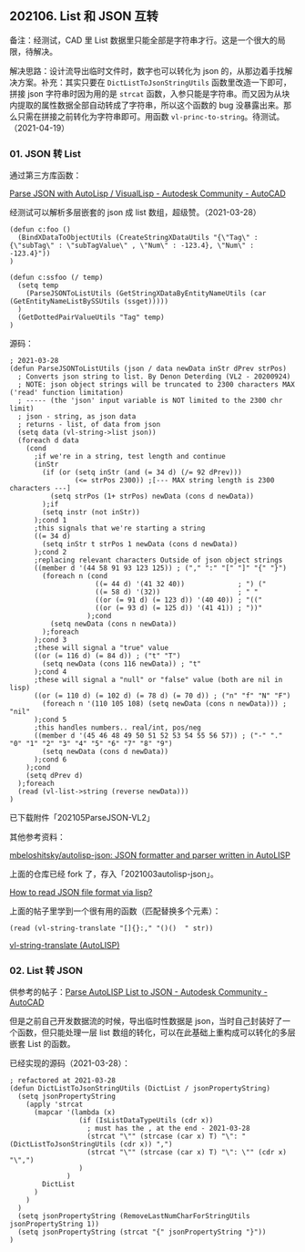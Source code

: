 ## 202106. List 和 JSON 互转

备注：经测试，CAD 里 List 数据里只能全部是字符串才行。这是一个很大的局限，待解决。

解决思路：设计流导出临时文件时，数字也可以转化为 json 的，从那边着手找解决方案。补充：其实只要在 `DictListToJsonStringUtils` 函数里改造一下即可，拼接 json 字符串时因为用的是 `strcat` 函数，入参只能是字符串。而又因为从块内提取的属性数据全部自动转成了字符串，所以这个函数的 bug 没暴露出来。那么只需在拼接之前转化为字符串即可。用函数 `vl-princ-to-string`。待测试。（2021-04-19）

### 01. JSON 转 List

通过第三方库函数：

[Parse JSON with AutoLisp / VisualLisp - Autodesk Community - AutoCAD](https://forums.autodesk.com/t5/visual-lisp-autolisp-and-general/parse-json-with-autolisp-visuallisp/td-p/9332756)

经测试可以解析多层嵌套的 json 成 list 数组，超级赞。（2021-03-28）

```
(defun c:foo ()
  (BindXDataToObjectUtils (CreateStringXDataUtils "{\"Tag\" : {\"subTag\" : \"subTagValue\" , \"Num\" : -123.4}, \"Num\" : -123.4}"))
)

(defun c:ssfoo (/ temp) 
  (setq temp 
    (ParseJSONToListUtils (GetStringXDataByEntityNameUtils (car (GetEntityNameListBySSUtils (ssget)))))
  )
  (GetDottedPairValueUtils "Tag" temp)
)
```

源码：

```
; 2021-03-28
(defun ParseJSONToListUtils (json / data newData inStr dPrev strPos)
  ; Converts json string to list. By Denon Deterding (VL2 - 20200924)
  ; NOTE: json object strings will be truncated to 2300 characters MAX ('read' function limitation)
  ; ----- (the 'json' input variable is NOT limited to the 2300 chr limit)
  ; json - string, as json data
  ; returns - list, of data from json
  (setq data (vl-string->list json))
  (foreach d data
    (cond
      ;if we're in a string, test length and continue
      (inStr
        (if (or (setq inStr (and (= 34 d) (/= 92 dPrev)))
                (<= strPos 2300)) ;[--- MAX string length is 2300 characters ---]
          (setq strPos (1+ strPos) newData (cons d newData))
        );if
        (setq instr (not inStr))
      );cond 1
      ;this signals that we're starting a string
      ((= 34 d)
        (setq inStr t strPos 1 newData (cons d newData))
      );cond 2
      ;replacing relevant characters Outside of json object strings
      ((member d '(44 58 91 93 123 125)) ; ("," ":" "[" "]" "{" "}")
        (foreach n (cond
                     ((= 44 d) '(41 32 40))             ; ") ("
                     ((= 58 d) '(32))                   ; " "
                     ((or (= 91 d) (= 123 d)) '(40 40)) ; "(("
                     ((or (= 93 d) (= 125 d)) '(41 41)) ; "))"
                   );cond
          (setq newData (cons n newData))
        );foreach
      );cond 3
      ;these will signal a "true" value
      ((or (= 116 d) (= 84 d)) ; ("t" "T")
        (setq newData (cons 116 newData)) ; "t"
      );cond 4
      ;these will signal a "null" or "false" value (both are nil in lisp)
      ((or (= 110 d) (= 102 d) (= 78 d) (= 70 d)) ; ("n" "f" "N" "F")
        (foreach n '(110 105 108) (setq newData (cons n newData))) ; "nil"
      );cond 5
      ;this handles numbers.. real/int, pos/neg
      ((member d '(45 46 48 49 50 51 52 53 54 55 56 57)) ; ("-" "." "0" "1" "2" "3" "4" "5" "6" "7" "8" "9")
        (setq newData (cons d newData))
      );cond 6
    );cond
    (setq dPrev d)
  );foreach
  (read (vl-list->string (reverse newData)))
)
```

已下载附件「202105ParseJSON-VL2」

其他参考资料：

[mbeloshitsky/autolisp-json: JSON formatter and parser written in AutoLISP](https://github.com/mbeloshitsky/autolisp-json)

上面的仓库已经 fork 了，存入「2021003autolisp-json」。

[How to read JSON file format via lisp?](https://www.theswamp.org/index.php?topic=52084.0)

上面的帖子里学到一个很有用的函数（匹配替换多个元素）：

```
(read (vl-string-translate "[]{}:," "()()  " str))
```

[vl-string-translate (AutoLISP)](https://help.autodesk.com/view/OARX/2018/CHS/?guid=GUID-57060085-C79D-4613-B438-506AC443BCE7)

### 02. List 转 JSON

供参考的帖子：[Parse AutoLISP List to JSON - Autodesk Community - AutoCAD](https://forums.autodesk.com/t5/visual-lisp-autolisp-and-general/parse-autolisp-list-to-json/td-p/9905124)

但是之前自己开发数据流的时候，导出临时性数据是 json，当时自己封装好了一个函数，但只能处理一层 list 数组的转化，可以在此基础上重构成可以转化的多层嵌套 List 的函数。

已经实现的源码（2021-03-28）：

```
; refactored at 2021-03-28
(defun DictListToJsonStringUtils (DictList / jsonPropertyString)
  (setq jsonPropertyString 
    (apply 'strcat 
      (mapcar '(lambda (x) 
                 (if (IsListDataTypeUtils (cdr x)) 
                   ; must has the , at the end - 2021-03-28
                   (strcat "\"" (strcase (car x) T) "\": " (DictListToJsonStringUtils (cdr x)) ",")
                   (strcat "\"" (strcase (car x) T) "\": \"" (cdr x) "\",")
                 )
              ) 
        DictList
      ) 
    )
  )
  (setq jsonPropertyString (RemoveLastNumCharForStringUtils jsonPropertyString 1))
  (setq jsonPropertyString (strcat "{" jsonPropertyString "}"))
)
```